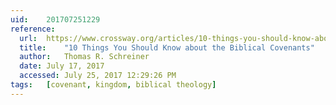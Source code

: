 ```yaml
---
uid:	201707251229
reference:
  url:	https://www.crossway.org/articles/10-things-you-should-know-about-the-biblical-covenants/
  title:	"10 Things You Should Know about the Biblical Covenants"
  author:	Thomas R. Schreiner
  date:	July 17, 2017
  accessed:	July 25, 2017 12:29:26 PM
tags:	[covenant, kingdom, biblical theology]
---
```

